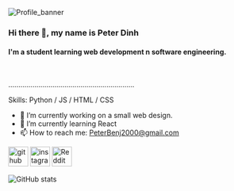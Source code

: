![Profile_banner](https://user-images.githubusercontent.com/54533061/142574513-df28445e-f73f-445e-9c45-4ed64ec68fdb.png)
### Hi there 👋, my name is Peter Dinh
#### I'm a student learning web development n software engineering.
<br/>

...............................................................

Skills: Python / JS / HTML / CSS


- 🔭 I’m currently working on a small web design. 
- 🌱 I’m currently learning React 
- 📫 How to reach me: PeterBenj2000@gmail.com 


[<img src='https://cdn.jsdelivr.net/npm/simple-icons@3.0.1/icons/github.svg' alt='github' height='40'>](https://github.com/PeterBenj2000)  [<img src='https://cdn.jsdelivr.net/npm/simple-icons@3.0.1/icons/instagram.svg' alt='instagram' height='40'>](https://www.instagram.com/peteshacker/)  [<img src='https://cdn.jsdelivr.net/npm/simple-icons@3.0.1/icons/reddit.svg' alt='Reddit' height='40'>](https://www.reddit.com/user/radoz31)  

![GitHub stats](https://github-readme-stats.vercel.app/api?username=PeterBenj2000&show_icons=true)  
